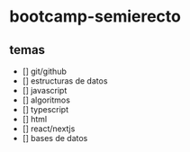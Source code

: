 # bootcamp-semierecto

## temas

- [] git/github
- [] estructuras de datos
- [] javascript
- [] algoritmos
- [] typescript
- [] html
- [] react/nextjs
- [] bases de datos


